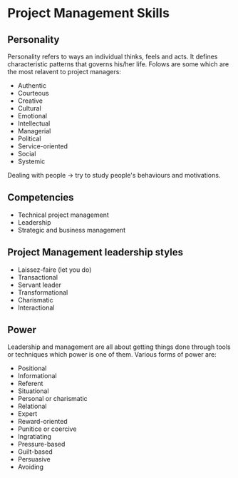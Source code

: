 # Project Management Skills
## Personality
Personality refers to ways an individual thinks, feels and acts. It defines characteristic patterns that governs his/her life. Folows are some which are the most relavent to project managers:
- Authentic
- Courteous
- Creative
- Cultural
- Emotional
- Intellectual
- Managerial
- Political
- Service-oriented
- Social
- Systemic

Dealing with people -> try to study people's behaviours and motivations.

## Competencies
- Technical project management
- Leadership
- Strategic and business management

## Project Management leadership styles
- Laissez-faire (let you do)
- Transactional
- Servant leader
- Transformational
- Charismatic
- Interactional

## Power
Leadership and management are all about getting things done through tools or techniques which power is one of them. Various forms of power are:
- Positional
- Informational
- Referent
- Situational
- Personal or charismatic
- Relational
- Expert
- Reward-oriented
- Punitice or coercive
- Ingratiating
- Pressure-based
- Guilt-based
- Persuasive
- Avoiding